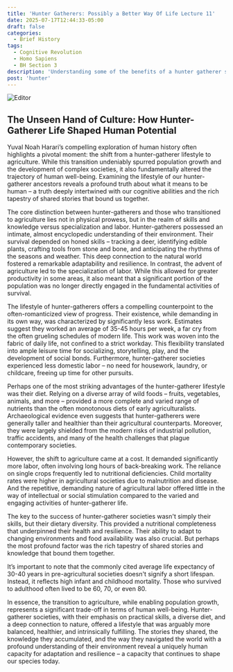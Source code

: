 ```yaml
---
title: 'Hunter Gatherers: Possibly a Better Way Of Life Lecture 11'
date: 2025-07-17T12:44:33-05:00
draft: false
categories:
  - Brief History
tags:
  - Cognitive Revolution
  - Homo Sapiens
  - BH Section 3
description: 'Understanding some of the benefits of a hunter gatherer society'
post: 'hunter'
---
```


![Editor](/image/hunter.jpeg)

## The Unseen Hand of Culture: How Hunter-Gatherer Life Shaped Human Potential

Yuval Noah Harari’s compelling exploration of human history often highlights a pivotal moment: the shift from a hunter-gatherer lifestyle to agriculture. While this transition undeniably spurred population growth and the development of complex societies, it also fundamentally altered the trajectory of human well-being. Examining the lifestyle of our hunter-gatherer ancestors reveals a profound truth about what it means to be human – a truth deeply intertwined with our cognitive abilities and the rich tapestry of shared stories that bound us together.

The core distinction between hunter-gatherers and those who transitioned to agriculture lies not in physical prowess, but in the realm of skills and knowledge versus specialization and labor. Hunter-gatherers possessed an intimate, almost encyclopedic understanding of their environment. Their survival depended on honed skills – tracking a deer, identifying edible plants, crafting tools from stone and bone, and anticipating the rhythms of the seasons and weather. This deep connection to the natural world fostered a remarkable adaptability and resilience. In contrast, the advent of agriculture led to the specialization of labor. While this allowed for greater productivity in some areas, it also meant that a significant portion of the population was no longer directly engaged in the fundamental activities of survival.

The lifestyle of hunter-gatherers offers a compelling counterpoint to the often-romanticized view of progress. Their existence, while demanding in its own way, was characterized by significantly less work. Estimates suggest they worked an average of 35-45 hours per week, a far cry from the often grueling schedules of modern life. This work was woven into the fabric of daily life, not confined to a strict workday. This flexibility translated into ample leisure time for socializing, storytelling, play, and the development of social bonds. Furthermore, hunter-gatherer societies experienced less domestic labor – no need for housework, laundry, or childcare, freeing up time for other pursuits.

Perhaps one of the most striking advantages of the hunter-gatherer lifestyle was their diet. Relying on a diverse array of wild foods – fruits, vegetables, animals, and more – provided a more complete and varied range of nutrients than the often monotonous diets of early agriculturalists. Archaeological evidence even suggests that hunter-gatherers were generally taller and healthier than their agricultural counterparts. Moreover, they were largely shielded from the modern risks of industrial pollution, traffic accidents, and many of the health challenges that plague contemporary societies.

However, the shift to agriculture came at a cost. It demanded significantly more labor, often involving long hours of back-breaking work. The reliance on single crops frequently led to nutritional deficiencies. Child mortality rates were higher in agricultural societies due to malnutrition and disease. And the repetitive, demanding nature of agricultural labor offered little in the way of intellectual or social stimulation compared to the varied and engaging activities of hunter-gatherer life.

The key to the success of hunter-gatherer societies wasn't simply their skills, but their dietary diversity. This provided a nutritional completeness that underpinned their health and resilience. Their ability to adapt to changing environments and food availability was also crucial. But perhaps the most profound factor was the rich tapestry of shared stories and knowledge that bound them together.

It’s important to note that the commonly cited average life expectancy of 30-40 years in pre-agricultural societies doesn't signify a short lifespan. Instead, it reflects high infant and childhood mortality. Those who survived to adulthood often lived to be 60, 70, or even 80.

In essence, the transition to agriculture, while enabling population growth, represents a significant trade-off in terms of human well-being. Hunter-gatherer societies, with their emphasis on practical skills, a diverse diet, and a deep connection to nature, offered a lifestyle that was arguably more balanced, healthier, and intrinsically fulfilling. The stories they shared, the knowledge they accumulated, and the way they navigated the world with a profound understanding of their environment reveal a uniquely human capacity for adaptation and resilience – a capacity that continues to shape our species today.